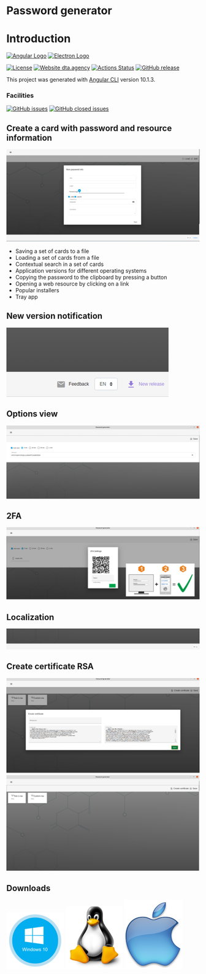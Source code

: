 # Password generator

# Introduction
[![Angular Logo](https://www.vectorlogo.zone/logos/angular/angular-icon.svg)](https://angular.io/)
[![Electron Logo](https://www.vectorlogo.zone/logos/electronjs/electronjs-icon.svg)](https://electronjs.org/)

[![License](http://img.shields.io/badge/Licence-MIT-brightgreen.svg)](LICENSE) [![Website dta.agency](https://img.shields.io/website-up-down-green-red/http/shields.io.svg)](https://dta.agency)
[![Actions Status](https://github.com/digital-technology-agency/password-generator/workflows/Build/badge.svg)](https://github.com/digital-technology-agency/password-generator/actions)
[![GitHub release](https://img.shields.io/github/v/release/digital-technology-agency/password-generator)](https://github.com/digital-technology-agency/password-generator/releases/latest)

This project was generated with [Angular CLI](https://github.com/angular/angular-cli) version 10.1.3.

### Facilities
[![GitHub issues](https://img.shields.io/github/issues/digital-technology-agency/password-generator?color=0A0ECD)](https://github.com/digital-technology-agency/password-generator/issues?q=is%3Aopen+is%3Aissue)
[![GitHub closed issues](https://img.shields.io/github/issues-closed/digital-technology-agency/password-generator?style=flat)](https://github.com/digital-technology-agency/password-generator/issues?q=is%3Aissue+is%3Aclosed)

## Create a card with password and resource information
![Card information](./pic/create-card-information.png)

* Saving a set of cards to a file
* Loading a set of cards from a file
* Contextual search in a set of cards
* Application versions for different operating systems
* Copying the password to the clipboard by pressing a button
* Opening a web resource by clicking on a link
* Popular installers
* Tray app
## New version notification
![Settings view](pic/new_version_status.png)

## Options view 
![Settings view](./pic/setting-view.png)

## 2FA 
![2FA example](./pic/2fa.png)

## Localization
![Localization](./pic/localization.png)

## Create certificate RSA
![Create certificate](./pic/create-certificate.png)
![RSA list](./pic/rsa-list.png)


## Downloads
[![Windows app](./pic/win-dwnl.png)](https://github.com/digital-technology-agency/password-generator/releases/download/1.0.15/password-generator-installer-1.0.15.exe)
[![Linux app](./pic/linux-dwnl.png)](https://github.com/digital-technology-agency/password-generator/releases/download/1.0.15/password-generator-1.0.15.AppImage)
[![Mac app](./pic/mac-dwnl.png)](https://github.com/digital-technology-agency/password-generator/releases/download/1.0.15/password-generator-1.0.15-mac.tar.gz)
